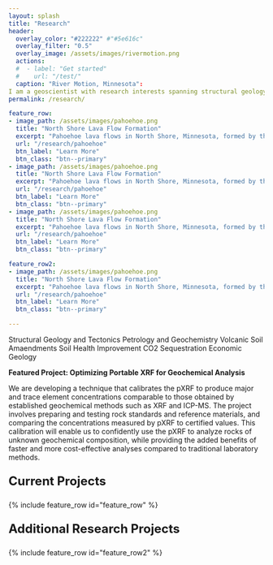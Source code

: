 ```yaml
---
layout: splash
title: "Research"
header:
  overlay_color: "#222222" #"#5e616c"
  overlay_filter: "0.5"
  overlay_image: /assets/images/rivermotion.png
  actions:
  #  - label: "Get started"
  #    url: "/test/"
  caption: "River Motion, Minnesota":
I am a geoscientist with research interests spanning structural geology, tectonics, petrology, geochemistry, and economic geology. My earlier work examined the structure and tectonic evolution of the Pan-African Dahomeyide Belt and the adjacent Voltaian Sedimentary Basin. My current research focuses on optimizing basaltic rock powders in agricultural and forest ecosystems to improve soil health and enhance CO₂ sequestration. A key component of this work explores the tripartite potential of carbonatitic and ultramafic rocks—agronomic benefits, CO₂ removal, and critical mineral resources—while carefully assessing the potential release of potentially toxic elements (PTEs) into the environment.
permalink: /research/

feature_row:
- image_path: /assets/images/pahoehoe.png
  title: "North Shore Lava Flow Formation"
  excerpt: "Pahoehoe lava flows in North Shore, Minnesota, formed by the continental rift that once ran across the Great Lakes region."
  url: "/research/pahoehoe"
  btn_label: "Learn More"
  btn_class: "btn--primary"
- image_path: /assets/images/pahoehoe.png
  title: "North Shore Lava Flow Formation"
  excerpt: "Pahoehoe lava flows in North Shore, Minnesota, formed by the continental rift that once ran across the Great Lakes region."
  url: "/research/pahoehoe"
  btn_label: "Learn More"
  btn_class: "btn--primary"
- image_path: /assets/images/pahoehoe.png
  title: "North Shore Lava Flow Formation"
  excerpt: "Pahoehoe lava flows in North Shore, Minnesota, formed by the continental rift that once ran across the Great Lakes region."
  url: "/research/pahoehoe"
  btn_label: "Learn More"
  btn_class: "btn--primary"

feature_row2:
- image_path: /assets/images/pahoehoe.png
  title: "North Shore Lava Flow Formation"
  excerpt: "Pahoehoe lava flows in North Shore, Minnesota, formed by the continental rift that once ran across the Great Lakes region."
  url: "/research/pahoehoe"
  btn_label: "Learn More"
  btn_class: "btn--primary"

---
```


Structural Geology and Tectonics
Petrology and Geochemistry
Volcanic Soil Amaendments
Soil Health Improvement
CO2 Sequestration
Economic Geology

**Featured Project: Optimizing Portable XRF for Geochemical Analysis**

We are developing a technique that calibrates the pXRF to produce major and trace element concentrations comparable to those obtained by established geochemical methods such as XRF and ICP-MS. The project involves preparing and testing rock standards and reference materials, and comparing the concentrations measured by pXRF to certified values. This calibration will enable us to confidently use the pXRF to analyze rocks of unknown geochemical composition, while providing the added benefits of faster and more cost-effective analyses compared to traditional laboratory methods.

<p style="font-size: 1.5rem; font-weight: bold">Current Projects</p>
{% include feature_row id="feature_row" %}

<!-- Other content -->



<p style="font-size: 1.5rem; font-weight: bold">Additional Research Projects</p>

{% include feature_row id="feature_row2" %}
